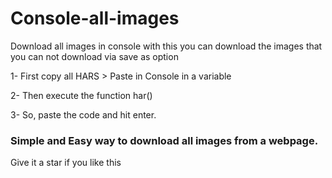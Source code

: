 # Console-all-images
Download all images in console
with this you can download the images that you can not download via save as option

1- First copy all HARS > Paste in Console in a variable

2- Then execute the function har()

3- So, paste the code and hit enter.

### Simple and Easy way to download all images from a webpage. 
Give it a star if you like this
